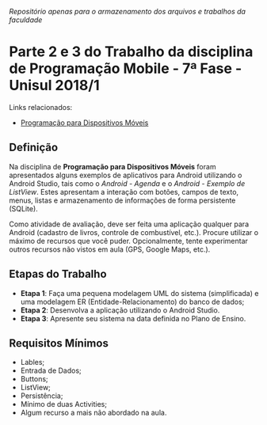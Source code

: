 _Repositório apenas para o armazenamento dos arquivos e trabalhos da faculdade_

# Parte 2 e 3 do Trabalho da disciplina de Programação Mobile - 7ª Fase - Unisul 2018/1

Links relacionados:

- [Programação para Dispositivos Móveis](https://saulo.arisa.com.br/wiki/index.php/Dispositivos_M%C3%B3veis)

## Definição

Na disciplina de **Programação para Dispositivos Móveis** foram apresentados alguns exemplos de aplicativos para Android utilizando o Android Studio, tais como o <i>Android - Agenda</i> e o <i>Android - Exemplo de ListView</i>. Estes apresentam a interação com botões, campos de texto, menus, listas e armazenamento de informações de forma persistente (SQLite).

Como atividade de avaliação, deve ser feita uma aplicação qualquer para Android (cadastro de livros, controle de combustível, etc.). Procure utilizar o máximo de recursos que você puder. Opcionalmente, tente experimentar outros recursos não vistos em aula (GPS, Google Maps, etc.).

## Etapas do Trabalho

- **Etapa 1**: Faça uma pequena modelagem UML do sistema (simplificada) e uma modelagem ER (Entidade-Relacionamento) do banco de dados;
- **Etapa 2**: Desenvolva a aplicação utilizando o Android Studio.
- **Etapa 3**: Apresente seu sistema na data definida no Plano de Ensino.

## Requisitos Mínimos

- Lables;
- Entrada de Dados;
- Buttons;
- ListView;
- Persistência;
- Mínimo de duas Activities;
- Algum recurso a mais não abordado na aula.
